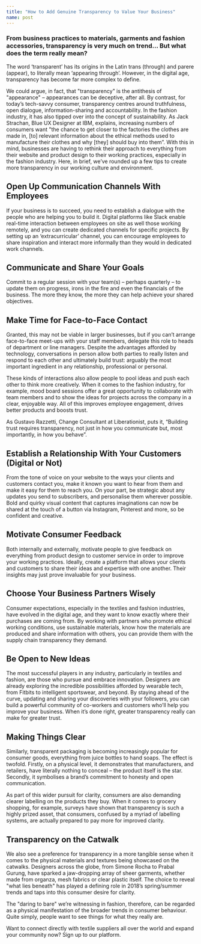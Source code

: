 ```yaml
---
title: "How to Add Genuine Transparency to Value Your Business"
name: post
---
```


### From business practices to materials, garments and fashion accessories, transparency is very much on trend... But what does the term really mean?

The word ‘transparent’ has its origins in the Latin trans (through) and parere (appear), to literally mean ‘appearing through’. However, in the digital age, transparency has become far more complex to define.

We could argue, in fact, that "transparency" is the antithesis of "appearance" – appearances can be deceptive, after all. By contrast, for today’s tech-savvy consumer, transparency centres around truthfulness, open dialogue, information-sharing and accountability. In the fashion industry, it has also tipped over into the concept of sustainability. As Jack Strachan, Blue UX Designer at IBM, explains, increasing numbers of consumers want "the chance to get closer to the factories the clothes are made in, [to] relevant information about the ethical methods used to manufacture their clothes and why [they] should buy into them”.
With this in mind, businesses are having to rethink their approach to everything from their website and product design to their working practices, especially in the fashion industry. Here, in brief, we’ve rounded up a few tips to create more transparency in our working culture and environment.

## Open Up Communication Channels With Employees
If your business is to succeed, you need to establish a dialogue with the people who are helping you to build it. Digital platforms like Slack enable real-time interaction between employees on site as well those working remotely, and you can create dedicated channels for specific projects. By setting up an ‘extracurricular’ channel, you can encourage employees to share inspiration and interact more informally than they would in dedicated work channels.

## Communicate and Share Your Goals
Commit to a regular session with your team(s) – perhaps quarterly – to update them on progress, irons in the fire and even the financials of the business. The more they know, the more they can help achieve your shared objectives.


## Make Time for Face-to-Face Contact
Granted, this may not be viable in larger businesses, but if you can’t arrange face-to-face meet-ups with your staff members, delegate this role to heads of department or line managers. Despite the advantages afforded by technology, conversations in person allow both parties to really listen and respond to each other and ultimately build trust: arguably the most important ingredient in any relationship, professional or personal.

These kinds of interactions also allow people to pool ideas and push each other to think more creatively. When it comes to the fashion industry, for example, mood board sessions offer a great opportunity to collaborate with team members and to show the ideas for projects across the company in a clear, enjoyable way. All of this improves employee engagement, drives better products and boosts trust.

As Gustavo Razzetti, Change Consultant at Liberationist, puts it, “Building trust requires transparency, not just in how you communicate but, most importantly, in how you behave”.

## Establish a Relationship With Your Customers (Digital or Not)
From the tone of voice on your website to the ways your clients and customers contact you, make it known you want to hear from them and make it easy for them to reach you. On your part, be strategic about any updates you send to subscribers, and personalise them wherever possible. Bold and quirky visual content that captures imaginations can now be shared at the touch of a button via Instagram, Pinterest and more, so be confident and creative.

## Motivate Consumer Feedback
Both internally and externally, motivate people to give feedback on everything from product design to customer service in order to improve your working practices. Ideally, create a platform that allows your clients and customers to share their ideas and expertise with one another. Their insights may just prove invaluable for your business.

## Choose Your Business Partners Wisely
Consumer expectations, especially in the textiles and fashion industries, have evolved in the digital age, and they want to know exactly where their purchases are coming from. By working with partners who promote ethical working conditions, use sustainable materials,  know how the materials are produced and share information with others, you can provide them with the supply chain transparency they demand.

## Be Open to New Ideas
The most successful players in any industry, particularly in textiles and fashion, are those who pursue and embrace innovation. Designers are already exploring the incredible possibilities afforded by wearable tech, from Fitbits to intelligent sportswear, and beyond. By staying ahead of the curve, updating and sharing your discoveries with your followers, you can build a powerful community of co-workers and customers who’ll help you improve your business. When it’s done right, greater transparency really can make for greater trust.


## Making Things Clear
Similarly, transparent packaging is becoming increasingly popular for consumer goods, everything from juice bottles to hand soaps. The effect is twofold. Firstly, on a physical level, it demonstrates that manufacturers, and retailers, have literally nothing to conceal – the product itself is the star. Secondly, it symbolises a brand’s commitment to honesty and open communication.

As part of this wider pursuit for clarity, consumers are also demanding clearer labelling on the products they buy. When it comes to grocery shopping, for example, surveys have shown that transparency is such a highly prized asset, that consumers, confused by a myriad of labelling systems, are actually prepared to pay more for improved clarity.

## Transparency on the Catwalk
We also see a preference for transparency in a more tangible sense when it comes to the physical materials and textures being showcased on the catwalks. Designers across the globe, from Simone Rocha to Prabal Gurung, have sparked a jaw-dropping array of sheer garments, whether made from organza, mesh fabrics or clear plastic itself. The choice to reveal "what lies beneath" has played a defining role in 2018’s spring/summer trends and taps into this consumer desire for clarity.

The "daring to bare" we’re witnessing in fashion, therefore, can be regarded as a physical manifestation of the broader trends in consumer behaviour. Quite simply, people want to see things for what they really are.

Want to connect directly with textile suppliers all over the world and expand your community now? Sign up to our platform.


